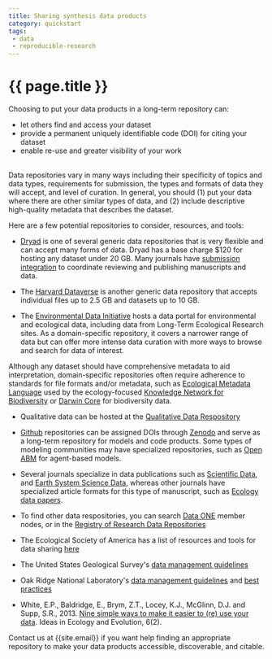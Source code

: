 ```yaml
---
title: Sharing synthesis data products
category: quickstart
tags:
 - data
 - reproducible-research
---
```


# {{ page.title }}

Choosing to put your data products in a long-term repository can:

* let others find and access your dataset
* provide a permanent uniquely identifiable code (DOI) for citing your dataset
* enable re-use and greater visibility of your work

<br>
Data repositories vary in many ways including their specificity of topics and data types, requirements for submission, the types and formats of data they will accept, and level of curation. In general, you should (1) put your data where there are other similar types of data, and (2) include descriptive high-quality metadata that describes the dataset. 

Here are a few potential repositories to consider, resources, and tools: 

* [Dryad](http://datadryad.org/) is one of several generic data repositories that is very flexible and can accept many forms of data. Dryad has a base charge $120 for hosting any dataset under 20 GB. Many journals have [submission integration](http://datadryad.org/pages/submissionIntegration) to coordinate reviewing and publishing manuscripts and data. 

* The [Harvard Dataverse](https://dataverse.harvard.edu/) is another generic data repository that accepts individual files up to 2.5 GB and datasets up to 10 GB. 

* The [Environmental Data Initiative](https://environmentaldatainitiative.org/) hosts a data portal for environmental and ecological data, including data from Long-Term Ecological Research sites. As a domain-specific repository, it covers a narrower range of data but can offer more intense data curation with more ways to browse and search for data of interest. 

Although any dataset should have comprehensive metadata to aid interpretation, domain-specific repositories often require adherence to standards for file formats and/or metadata, such as [Ecological Metadata Language](https://knb.ecoinformatics.org/) used by the ecology-focused [Knowledge Network for Biodiversity](https://knb.ecoinformatics.org/) or [Darwin Core](http://rs.tdwg.org/dwc/) for biodiversity data. 

* Qualitative data can be hosted at the [Qualitative Data Respository](https://qdr.syr.edu/)

* [Github](https://github.com/) repositories can be assigned DOIs through [Zenodo](https://guides.github.com/activities/citable-code/) and serve as a long-term repository for models and code products. Some types of modeling communities may have specialized repositories, such as [Open ABM](https://www.openabm.org/models) for agent-based models.

* Several journals specialize in data publications such as [Scientific Data](http://www.nature.com/sdata/), and [Earth System Science Data](http://www.earth-system-science-data.net/), whereas other journals have specialized article formats for this type of manuscript, such as [Ecology data papers](http://esajournals.onlinelibrary.wiley.com/hub/journal/10.1002/(ISSN)1939-9170/resources/data_paper_inst_ecy.html). 

* To find other data respositories, you can search [Data ONE](https://www.dataone.org/current-member-nodes) member nodes, or in the [Registry of Research Data Repositories](http://www.re3data.org/) 

* The Ecological Society of America has a list of resources and tools for data sharing [here](https://www.esa.org/esa/science/data-sharing/resources-and-tools/)

* The United States Geological Survey's [data management guidelines](https://www2.usgs.gov/datamanagement/index.php)

* Oak Ridge National Laboratory's [data management guidelines](https://daac.ornl.gov/PI/archive.shtml) and [best practices](https://daac.ornl.gov/PI/BestPractices-2010.pdf) 

* White, E.P., Baldridge, E., Brym, Z.T., Locey, K.J., McGlinn, D.J. and Supp, S.R., 2013. [Nine simple ways to make it easier to (re) use your data](http://ojs.library.queensu.ca/index.php/IEE/article/view/4608). Ideas in Ecology and Evolution, 6(2).  

Contact us at {{site.email}} if you want help finding an appropriate repository to make your data products accessible, discoverable, and citable.
